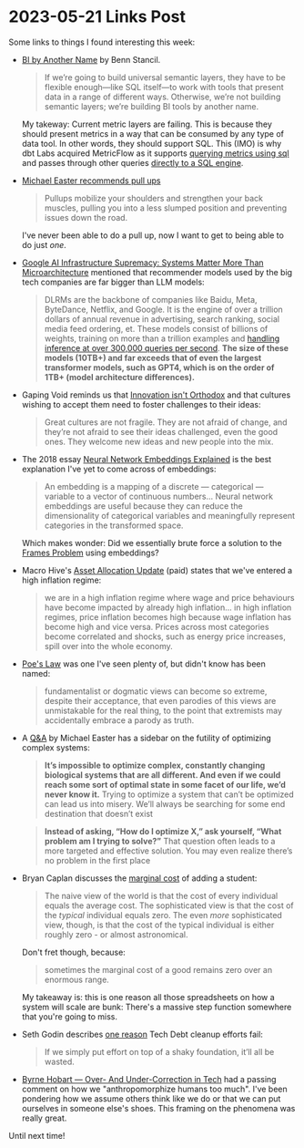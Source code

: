 # 2023-05-21 Links Post

Some links to things I found interesting this week:

- [BI by Another Name](https://benn.substack.com/p/bi-by-another-name) by Benn Stancil.
  > If we’re going to build universal semantic layers, they have to be flexible enough—like SQL itself—to work with tools that present data in a range of different ways. Otherwise, we’re not building semantic layers; we’re building BI tools by another name.

  My takeway: Current metric layers are failing. This is because they should present metrics in a way that can be consumed by any type of data tool. In other words, they should support SQL. This (IMO) is why dbt Labs acquired MetricFlow as it supports [querying metrics using sql](https://docs.transform.co/docs/metricflow/guides/introduction#accessing-metrics) and passes through other queries [directly to a SQL engine](https://docs.transform.co/docs/api/sql/#:~:text=run%20any%20supported%20SQL%20that%20your%20data%20warehouse%20supports%20alongside%20these%20requests.).
- [Michael Easter recommends pull ups](https://www.twopct.com/p/dont-die-do-pullups)
  > Pullups mobilize your shoulders and strengthen your back muscles, pulling you into a less slumped position and preventing issues down the road.

  I've never been able to do a pull up, now I want to get to being able to do just _one_.
- [Google AI Infrastructure Supremacy: Systems Matter More Than Microarchitecture](https://www.semianalysis.com/p/google-ai-infrastructure-supremacy#%C2%A7the-largest-at-scale-ai-model-architecture-dlrm) mentioned that recommender models used by the big tech companies are far bigger than LLM models:
  > DLRMs are the backbone of companies like Baidu, Meta, ByteDance, Netflix, and Google. It is the engine of over a trillion dollars of annual revenue in advertising, search ranking, social media feed ordering, et. These models consist of billions of weights, training on more than a trillion examples and [handling inference at over 300,000 queries per second](https://www.semianalysis.com/p/the-inference-cost-of-search-disruption). **The size of these models (10TB+) and far exceeds that of even the largest transformer models, such as GPT4, which is on the order of 1TB+ (model architecture differences).**
- Gaping Void reminds us that [Innovation isn't Orthodox](https://www.gapingvoid.com/blog/2023/05/05/innovation-isnt-orthodox/) and that cultures wishing to accept them need to foster challenges to their ideas:
  > Great cultures are not fragile. They are not afraid of change, and they’re not afraid to see their ideas challenged, even the good ones. They welcome new ideas and new people into the mix.
- The 2018 essay [Neural Network Embeddings Explained](https://towardsdatascience.com/neural-network-embeddings-explained-4d028e6f0526) is the best explanation I've yet to come across of embeddings:
  > An embedding is a mapping of a discrete — categorical — variable to a vector of continuous numbers... Neural network embeddings are useful because they can reduce the dimensionality of categorical variables and meaningfully represent categories in the transformed space.

  Which makes wonder: Did we essentially brute force a solution to the [Frames Problem](https://en.wikipedia.org/wiki/Frame_problem) using embeddings?
- Macro Hive's [Asset Allocation Update](https://macrohive.com/asset-allocation/new-look-asset-allocation-update/) (paid) states that we've entered a high inflation regime:
  > we are in a high inflation regime where wage and price behaviours have become impacted by already high inflation... in high inflation regimes, price inflation becomes high because wage inflation has become high and vice versa. Prices across most categories become correlated and shocks, such as energy price increases, spill over into the whole economy.
- [Poe's Law](https://www.dictionary.com/e/slang/poes-law) was one I've seen plenty of, but didn't know has been named:
  > fundamentalist or dogmatic views can become so extreme, despite their acceptance, that even parodies of this views are unmistakable for the real thing, to the point that extremists may accidentally embrace a parody as truth.
- A [Q&A](https://www.twopct.com/p/q-and-a-problems-with-optimizing) by Michael Easter has a sidebar on the futility of optimizing complex systems:
  > **It’s impossible to optimize complex, constantly changing biological systems that are all different. And even if we could reach some sort of optimal state in some facet of our life, we’d never know it.** Trying to optimize a system that can’t be optimized can lead us into misery. We’ll always be searching for some end destination that doesn’t exist

  > **Instead of asking, “How do I optimize X,” ask yourself, “What problem am I trying to solve?”** That question often leads to a more targeted and effective solution. You may even realize there’s no problem in the first place
- Bryan Caplan discusses the [marginal cost](https://betonit.substack.com/p/the-cost-is-zero-or-astronomical) of adding a student:
  > The naive view of the world is that the cost of every individual equals the average cost. The sophisticated view is that the cost of the *typical* individual equals zero. The even *more* sophisticated view, though, is that the cost of the typical individual is either roughly zero - or almost astronomical.

  Don't fret though, because:

  > sometimes the marginal cost of a good remains zero over an enormous range.

  My takeaway is: this is one reason all those spreadsheets on how a system will scale are bunk: There's a massive step function somewhere that you're going to miss.
- Seth Godin describes [one reason](https://seths.blog/2023/05/the-thing-about-decay/) Tech Debt cleanup efforts fail:
  >  If we simply put effort on top of a shaky foundation, it’ll all be wasted.

- [Byrne Hobart —  Over- And Under-Correction in Tech](https://cactus.substack.com/p/byrne-hobart-over-and-under-correction#details) had a passing comment on how we "anthropomorphize humans too much". I've been pondering how we assume others think like we do or that we can put ourselves in someone else's shoes. This framing on the phenomena was really great.

Until next time!
